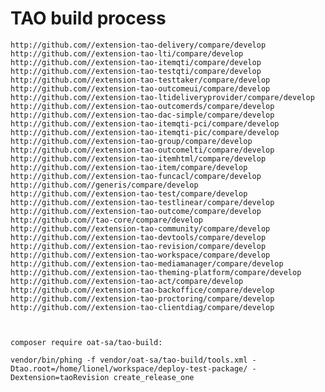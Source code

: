 TAO build process
=================

    http://github.com//extension-tao-delivery/compare/develop
    http://github.com//extension-tao-lti/compare/develop
    http://github.com//extension-tao-itemqti/compare/develop
    http://github.com//extension-tao-testqti/compare/develop 
    http://github.com//extension-tao-testtaker/compare/develop 
    http://github.com//extension-tao-outcomeui/compare/develop 
    http://github.com//extension-tao-ltideliveryprovider/compare/develop 
    http://github.com//extension-tao-outcomerds/compare/develop 
    http://github.com//extension-tao-dac-simple/compare/develop
    http://github.com//extension-tao-itemqti-pci/compare/develop
    http://github.com//extension-tao-itemqti-pic/compare/develop 
    http://github.com//extension-tao-group/compare/develop 
    http://github.com//extension-tao-outcomelti/compare/develop 
    http://github.com//extension-tao-itemhtml/compare/develop 
    http://github.com//extension-tao-item/compare/develop 
    http://github.com//extension-tao-funcacl/compare/develop 
    http://github.com//generis/compare/develop
    http://github.com//extension-tao-test/compare/develop 
    http://github.com//extension-tao-testlinear/compare/develop
    http://github.com//extension-tao-outcome/compare/develop 
    http://github.com//tao-core/compare/develop
    http://github.com//extension-tao-community/compare/develop 
    http://github.com//extension-tao-devtools/compare/develop 
    http://github.com//extension-tao-revision/compare/develop 
    http://github.com//extension-tao-workspace/compare/develop 
    http://github.com//extension-tao-mediamanager/compare/develop 
    http://github.com//extension-tao-theming-platform/compare/develop 
    http://github.com//extension-tao-act/compare/develop
    http://github.com//extension-tao-backoffice/compare/develop
    http://github.com//extension-tao-proctoring/compare/develop
    http://github.com//extension-tao-clientdiag/compare/develop
    
    
    
    composer require oat-sa/tao-build:
    
    vendor/bin/phing -f vendor/oat-sa/tao-build/tools.xml -Dtao.root=/home/lionel/workspace/deploy-test-package/ -Dextension=taoRevision create_release_one  
